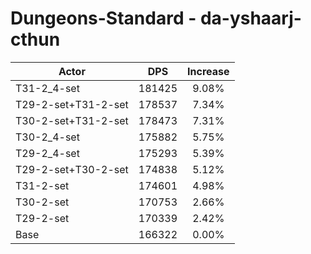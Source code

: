 # Dungeons-Standard - da-yshaarj-cthun
| Actor | DPS | Increase |
|---|:---:|:---:|
|T31-2_4-set|181425|9.08%|
|T29-2-set+T31-2-set|178537|7.34%|
|T30-2-set+T31-2-set|178473|7.31%|
|T30-2_4-set|175882|5.75%|
|T29-2_4-set|175293|5.39%|
|T29-2-set+T30-2-set|174838|5.12%|
|T31-2-set|174601|4.98%|
|T30-2-set|170753|2.66%|
|T29-2-set|170339|2.42%|
|Base|166322|0.00%|
